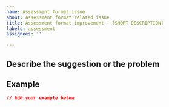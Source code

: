 ```yaml
---
name: Assessment format issue
about: Assessment format related issue
title: Assessment format improvement - [SHORT DESCRIPTION]
labels: assessment
assignees: ''

---
```


## Describe the suggestion or the problem

## Example

```json
// Add your example below

```
